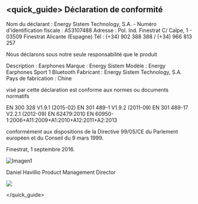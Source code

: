 ## <quick_guide> Déclaration de conformité

Nom du déclarant : Energy Sistem Technology, S.A. - Numéro d'identification fiscale : A53107488
Adresse : Pol. Ind. Finestrat C/ Calpe, 1 - 03509 Finestrat Alicante (Espagne)
Tél : (+34) 902 388 388  / (+34) 966 813 257

Nous déclarons sous notre seule responsabilité que le produit

Description : Earphones 
Marque : Energy Sistem 
Modèle : Energy Earphones Sport 1 Bluetooth 
Fabricant : Energy Sistem Technology, S.A. 
Pays de fabrication : Chine 

visé par cette déclaration est conforme aux normes ou documents normatifs

EN 300 328 V1.9.1 (2015-02) 
EN 301 489-1 V1.9.2 (2011-09) 
EN 301 489-17 V2.2.1 (2012-09) 
EN 62479:2010 
EN 60950-1:2006+A11:2009+A1:2010+A12:2011+A2:2013 

conformément aux dispositions de la Directive 99/05/CE du Parlement européen et du Conseil du 9 mars 1999.

Finestrat, 1 septembre 2016.

![Imagen1](http://static.energysistem.com/images/manuals/42178/574c726744d98.jpg)

Daniel Havillio
Product Management Director

![](http://static.energysistem.com/images/manuals/39052/54887c2a4f567.jpg)

</quick_guide>
